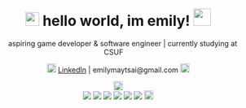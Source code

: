 <div align="center">

<h1>
  <img src="https://github.com/user-attachments/assets/2b86e697-a3c6-4460-88d1-86d4a4711225" height="27">
  hello world, im emily!
  <img src="https://github.com/user-attachments/assets/105bc143-5ed6-48eb-bdb2-65b18bc4b4ff" height="34">
</h1>

<p>
  <img src="https://github.com/user-attachments/assets/03f72895-1c9c-4ae3-9cdc-a96b82657443" height="14">
  aspiring game developer & software engineer | currently studying at CSUF
  <img src="https://github.com/user-attachments/assets/03f72895-1c9c-4ae3-9cdc-a96b82657443" height="14">
</p>

<p>
  <img src="https://github.com/user-attachments/assets/21fee737-78e8-44bc-a7ec-f200fc332188" height="18">
  <a href="https://www.linkedin.com/in/emi-tsai/">LinkedIn</a> | emilymaytsai@gmail.com
  <img src="https://github.com/user-attachments/assets/21fee737-78e8-44bc-a7ec-f200fc332188" height="18">
</p>

<p>
  <img src="https://github.com/user-attachments/assets/a5e0a632-ba79-4cd5-adb8-f40fd5297ae9" height="18">  
  <br>
  <img src="https://img.shields.io/badge/-C++-00599C?style=for-the-badge&logo=c%2B%2B&logoColor=white"/>
  <img src="https://img.shields.io/badge/-C%23-239120?style=for-the-badge&logo=c-sharp&logoColor=white"/>
  <img src="https://img.shields.io/badge/-Python-3776AB?style=for-the-badge&logo=python&logoColor=white"/>
  <img src="https://img.shields.io/badge/-HTML5-E34F26?style=for-the-badge&logo=html5&logoColor=white"/>
  <img src="https://img.shields.io/badge/-CSS3-1572B6?style=for-the-badge&logo=css3&logoColor=white"/>
  <img src="https://img.shields.io/badge/-JavaScript-F7DF1E?style=for-the-badge&logo=javascript&logoColor=black"/>
  <img src="https://github.com/user-attachments/assets/a5e0a632-ba79-4cd5-adb8-f40fd5297ae9" height="18">
</p>

</div>

<!--
**emilyytsai/emilyytsai** is a ✨ _special_ ✨ repository because its `README.md` (this file) appears on your GitHub profile.

Here are some ideas to get you started:

- 🔭 I’m currently working on ...
- 🌱 I’m currently learning ...
- 👯 I’m looking to collaborate on ...
- 🤔 I’m looking for help with ...
- 💬 Ask me about ...
- 📫 How to reach me: ...
- 😄 Pronouns: ...
- ⚡ Fun fact: ...
-->
